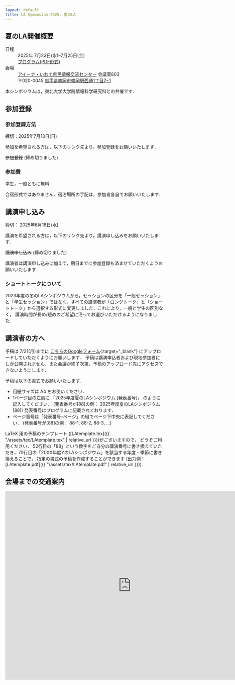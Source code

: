 ```yaml
---
layout: default
title: LA Symposium 2025, 夏のLA
---
```


夏のLA開催概要
--------
<dl>
  <dt>日程</dt>
  <dd>2025年 <time datetime="2024-07-23">7月23日(水)</time>–<time datetime="2024-07-25">7月25日(金)</time></dd>
  <dd><a href="./la2025s_program_v2.pdf" target="_blank">プログラム(PDF形式)</a></dd>
  <dt>会場</dt>
  <dd><a href="https://www.aiina.jp/" target="_blank">アイーナ・いわて県民情報交流センター</a> 会議室803 </dd>
  <dd>〒020-0045 <a href="https://maps.app.goo.gl/gFuL2SU9e7B5D9vT7" target="_blank">岩手県盛岡市盛岡駅西通1丁目7−1</a></dd>
</dl>

本シンポジウムは，東北大学大学院情報科学研究科との共催です．

<!--
[プログラム(HTML形式)](./summer_program.html)
-->




<!-- <p>
  <a href="{{site.baseurl}}/2024/la2024s1.jpg">
  <img src="{{site.baseurl}}/2024/la2024s1.jpg" border="0" width="300px" height="200px"></a>
  <a href="{{site.baseurl}}/2024/la2024s2.jpg">
  <img src="{{site.baseurl}}/2024/la2024s2.jpg" border="0" width="300px" height="200px"></a>
</p> -->


参加登録
--------
### 参加登録方法

締切：2025年7月13日(日)

参加を希望される方は，以下のリンク先より，参加登録をお願いいたします．

<del>参加登録</del> (締め切りました) 
<!-- [参加登録](https://art.ist.hokudai.ac.jp/LA/sanka/){:target="_blank"}-->
 



<!-- ### 参加費の支払い情報 -->

<!-- 学生: 無料, 一般: XXXXX 円 -->
<!-- * 参加費は当日に会場にて現金でお支払いください．
* 一般参加費は参加申込の状況により多少変更の可能性があります． -->

<!-- 領収書は現地で発行します．  -->

### 参加費

学生，一般ともに無料

合宿形式ではありません．宿泊場所の手配は，参加者各自でお願いいたします．


講演申し込み
--------
締切： 2025年6月18日(水)


講演を希望される方は，以下のリンク先より，講演申し込みをお願いいたします．




<del>講演申し込み</del> (締め切りました)
<!-- [講演申し込み](https://art.ist.hokudai.ac.jp/LA/kouen/){:target="_blank"} -->


講演者は講演申し込みに加えて，期日までに参加登録も済ませていただくようお願いいたします．


### ショートトークについて
2023年度の冬のLAシンポジウムから，セッションの区分を「一般セッション」 と「学生セッション」ではなく，すべての講演者が「ロングトーク」と「ショートトーク」から選択する形式に変更しました．これにより，一般と学生の区別なく， 講演時間が長め/短めのご希望に沿ってお選びいただけるようになりました．


講演者の方へ
--------
<!-- ~~予稿は 7月21日(月)までに [こちらのGoogleフォーム] にアップロードしていただくようにお願いします．~~　(締め切りました) -->
予稿は 7/21(月)までに [こちらのGoogleフォーム](https://forms.gle/BuLs1VJRwAEHZYtL8){:target="_blank"} にアップロードしていただくようにお願いします．
予稿は講演申込者および現地参加者にしか公開されません．また会議が終了次第，予稿のアップロード先にアクセスできないようにします．

予稿は以下の書式でお願いいたします．

* 用紙サイズは A4 をお使いください．
* 1ページ目の左肩に 「2025年度夏のLAシンポジウム [発表番号]」 のように記入してください． (発表番号が[88]の例： 2025年度夏のLAシンポジウム [88])
発表番号はプログラムに記載されております．
* ページ番号は「発表番号-ページ」の組でページ下中央に表記してください． (発表番号が[88]の例： 88-1, 88-2, 88-3, ...)

LaTeX 用の予稿のテンプレート ([LAtemplate.tex]({{ "/assets/tex/LAtemplate.tex" | relative_url }}))がございますので， どうぞご利用ください．
52行目の「88」という数字をご自分の講演番号に書き換えていただき，70行目の「20XX年度YのLAシンポジウム」を該当する年度・季節に書き換えることで， 指定の書式の予稿を作成することができます (出力例：[LAtemplate.pdf]({{ "/assets/tex/LAtemplate.pdf" | relative_url }})).



会場までの交通案内
--------

<iframe src="https://www.google.com/maps/embed?pb=!1m14!1m8!1m3!1d3069.740529788483!2d141.13492024580822!3d39.70053754463562!3m2!1i1024!2i768!4f13.1!3m3!1m2!1s0x5f8576335e9ddbf7%3A0xbaac93db86a020e7!2z44Ki44Kk44O844OK44O744GE44KP44Gm55yM5rCR5oOF5aCx5Lqk5rWB44K744Oz44K_44O8!5e0!3m2!1sja!2sjp!4v1747125834227!5m2!1sja!2sjp" width="800" height="600" style="border:0;" allowfullscreen="" loading="lazy" referrerpolicy="no-referrer-when-downgrade"></iframe>

<!-- ### 鳥羽駅まで

大阪難波駅（上本町駅），京都駅，名古屋駅から近鉄特急で鳥羽駅まで直通しています．[時刻表](https://www.kintetsu.co.jp/gyoumu/Express/A10002.html#sec03)

7月16日は京都駅，名古屋駅から[特急しまかぜ](https://www.kintetsu.co.jp/senden/shimakaze/)も利用できます．

### 鳥羽駅から「かもめホール」まで

以下の手段で移動可能です．

* 「かもめバス」（1 小浜～安楽島線，2 小浜～ウィスタリアン線，4 鳥羽小学校～石鏡港線，5 鳥羽～国崎線）で「鳥羽駅」または「鳥羽バスセンター」から「市民の森」まで乗車し，下車すぐ（[時刻表](https://www.city.toba.mie.jp/soshiki/t_kanri/gyomu/doro_kotsu/kokyo_kotsu/1642.html)）
* 「かもめバス」（5 鳥羽～国崎線）で「鳥羽駅」または「鳥羽バスセンター」から「赤崎神社前」まで乗車後，徒歩9分（[時刻表](https://www.city.toba.mie.jp/soshiki/t_kanri/gyomu/doro_kotsu/kokyo_kotsu/1642.html)）
* 近鉄電車で鳥羽駅から志摩赤崎駅まで乗車後，徒歩13分（[時刻表](https://www.kintetsu.co.jp/station/station_info/station20007.html)）
* 鳥羽駅から徒歩30分

2日目，3日目の開始時刻に間に合うためには，2つ目の経路（赤崎神社前 8:41着）がお勧めです．

### 会場周辺のホテルについて

* 会場北東にいくつかホテルがあります．「かもめバス」（2 小浜～ウィスタリアン線）で移動可能です．
* 鳥羽駅周辺にもいくつかホテルがあります．
* 鳥羽駅から電車で15分程度の「伊勢市駅」にビジネスホテルが多数あります． -->

